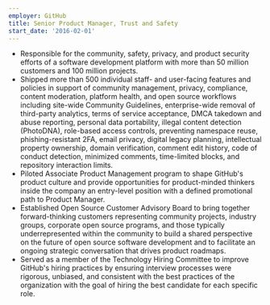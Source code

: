 ```yaml
---
employer: GitHub
title: Senior Product Manager, Trust and Safety
start_date: '2016-02-01'
---
```


* Responsible for the community, safety, privacy, and product security efforts of a software development platform with more than 50 million customers and 100 million projects.
* Shipped more than 500 individual staff- and user-facing features and policies in support of community management, privacy, compliance, content moderation, platform health, and open source workflows including site-wide Community Guidelines, enterprise-wide removal of third-party analytics, terms of service acceptance, DMCA takedown and abuse reporting, personal data portability, illegal content  detection (PhotoDNA), role-based access controls, preventing namespace reuse, phishing-resistant 2FA, email privacy, digital legacy planning, intellectual property ownership, domain verification, comment edit history, code of conduct detection, minimized comments, time-limited blocks, and repository interaction limits.
* Piloted Associate Product Management program to shape GitHub's product culture and provide opportunities for product-minded thinkers inside the company an entry-level position with a defined promotional path to Product Manager.
* Established Open Source Customer Advisory Board to bring together forward-thinking customers representing community projects, industry groups, corporate open source programs, and those typically underrepresented within the community to build a shared perspective on the future of open source software development and to facilitate an ongoing strategic conversation that drives product roadmaps.
* Served as a member of the Technology Hiring Committee to improve GitHub's hiring practices by ensuring interview processes were rigorous, unbiased, and consistent with the best practices of the organization with the goal of hiring the best candidate for each specific role.
